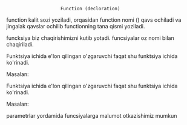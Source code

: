                         Function (decloration)

<!--
    function showMessage() {
         alert( 'Hello everyone!' );
    }
 -->

function kalit sozi yoziladi, orqasidan function nomi () qavs ochiladi va jingalak qavslar ochilib functionning tana qismi yoziladi.

funcksiya biz chaqirishimizni kutib yotadi. funcsiyalar oz nomi bilan chaqiriladi.

<!--
    function showMessage() {
        alert( 'Hello everyone!' );
    }

    showMessage();
 -->

Funktsiya ichida e'lon qilingan o'zgaruvchi faqat shu funktsiya ichida ko'rinadi.

Masalan:

<!--
    function showMessage() {
      let message = "Hello, I'm JavaScript!"; // local variable

        alert( message );
    }

    showMessage(); // Hello, I'm JavaScript!

    alert( message ); // <-- Error! The variable is local to the function
 -->

Funktsiya ichida e'lon qilingan o'zgaruvchi faqat shu funktsiya ichida ko'rinadi.

Masalan:

<!--
    function showMessage() {
    let message = "Hello, I'm JavaScript!"; // local variable

        alert( message );
    }

    showMessage(); // Hello, I'm JavaScript!

    alert( message ); // <-- Error! The variable is local to the function
 -->

parametrlar yordamida funcsiyalarga malumot otkazishimiz mumkun

<!--
    function showMessage(from, text) { // parameters: from, text
        alert(from + ': ' + text);
    }

    showMessage('Ann', 'Hello!'); // Ann: Hello! (*)
    showMessage('Ann', "What's up?"); // Ann: What's up? (**)
 -->
